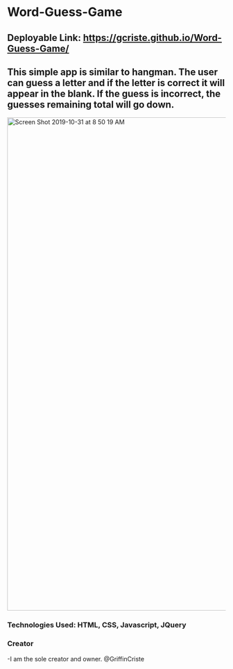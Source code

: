 # Word-Guess-Game

## Deployable Link: https://gcriste.github.io/Word-Guess-Game/

## This simple app is similar to hangman.  The user can guess a letter and if the letter is correct it will appear in the blank. If the guess is incorrect, the guesses remaining total will go down.

<img width="1137" alt="Screen Shot 2019-10-31 at 8 50 19 AM" src="https://user-images.githubusercontent.com/49124794/67952590-862c0a00-fbbb-11e9-8a33-df5484788668.png">

### Technologies Used: HTML, CSS, Javascript, JQuery

### Creator
-I am the sole creator and owner. @GriffinCriste
